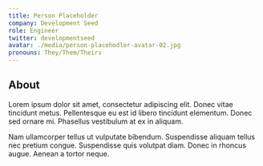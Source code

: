 ```yaml
---
title: Person Placeholder
company: Development Seed
role: Engineer
twitter: developmentseed
avatar: ./media/person-placehodler-avatar-02.jpg
pronouns: They/Them/Theirs
---
```

## About

Lorem ipsum dolor sit amet, consectetur adipiscing elit. Donec vitae tincidunt metus. Pellentesque eu est id libero tincidunt elementum. Donec sed ornare mi. Phasellus vestibulum at ex in aliquam.

Nam ullamcorper tellus ut vulputate bibendum. Suspendisse aliquam tellus nec pretium congue. Suspendisse quis volutpat diam. Donec in rhoncus augue. Aenean a tortor neque. 
